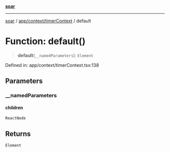 [**soar**](../../../../README.md)

***

[soar](../../../../modules.md) / [app/context/timerContext](../README.md) / default

# Function: default()

> **default**(`__namedParameters`): `Element`

Defined in: app/context/timerContext.tsx:138

## Parameters

### \_\_namedParameters

#### children

`ReactNode`

## Returns

`Element`
